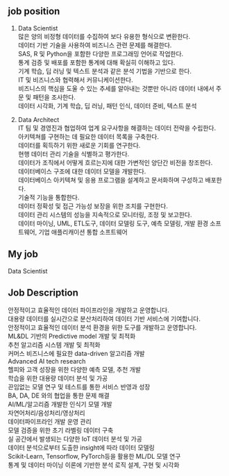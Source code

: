 ## job position
1. Data Scientist  
많은 양의 비정형 데이터를 수집하여 보다 유용한 형식으로 변환한다.  
데이터 기반 기술을 사용하여 비즈니스 관련 문제를 해결한다.  
SAS, R 및 Python을 포함한 다양한 프로그래밍 언어로 작업한다.  
통계 검증 및 배포를 포함한 통계에 대해 확실히 이해하고 있다.  
기계 학습, 딥 러닝 및 텍스트 분석과 같은 분석 기법을 기반으로 한다.  
IT 및 비즈니스와 협력해서 커뮤니케이션한다.  
비즈니스의 핵심을 도울 수 있는 추세를 알아내는 것뿐만 아니라 데이터 내에서 주문 및 패턴을 조사한다.  
데이터 시각화, 기계 학습, 딥 러닝, 패턴 인식, 데이터 준비, 텍스트 분석  

2. Data Architect  
IT 팀 및 경영진과 협업하여 업계 요구사항을 해결하는 데이터 전략을 수립한다.  
아키텍쳐를 구현하는 데 필요한 데이터 목록을 구축한다.  
데이터를 획득하기 위한 새로운 기회를 연구한다.  
현행 데이터 관리 기술을 식별하고 평가한다.  
데이터가 조직에서 어떻게 흐르는지에 대한 가변적인 양단간 비전을 창조한다.  
데이터베이스 구조에 대한 데이터 모델을 개발한다.  
데이터베이스 아키텍쳐 및 응용 프로그램을 설계하고 문서화하며 구성하고 배포한다.  
기술적 기능을 통합한다.  
데이터 정확성 및 접근 가능성 보장을 위한 조치를 구현한다.  
데이터 관리 시스템의 성능을 지속적으로 모니터링, 조정 및 보고한다.  
데이터 마이닝, UML, ETL도구, 데이터 모델링 도구, 예측 모델링, 개발 환경 소프트웨어, 기업 애플리캐이션 통합 소프트웨어  

## My job  
Data Scientist

## Job Description
안정적이고 효율적인 데이터 파이프라인을 개발하고 운영합니다.  
대용량 데이터를 실시간으로 분산처리하여 데이터 기반 서비스에 기여합니다.  
안정적이고 효율적인 데이터 분석 환경을 위한 도구를 개발하고 운영합니다.  
ML&DL 기반의 Predictive model 개발 및 최적화  
추천 알고리즘 시스템 개발 및 최적화  
커머스 비즈니스에 필요한 data-driven 알고리즘 개발  
Advanced AI tech research  
헬피와 고객 성장을 위한 다양한 예측 모델, 추천 개발  
학습을 위한 대용량 데이터 분석 및 가공  
끈임없는 모델 연구 및 테스트를 통한 서비스 반영과 성장  
BA, DA, DE 와의 협업을 통한 문제 해결  
AI/ML/알고리즘 개발한 인식기 모델 개발  
자연어처리/음성처리/영상처리  
데이터파이프라인 개발 운영 관리  
모델 검증을 위한 초기 라벨링 데이터 구축   
실 공간에서 발생되는 다양한 IoT 데이터 분석 및 가공  
데이터 분석으로부터 도출한 insight에 따라 데이터 모델링  
Scikit-Learn, Tensorflow, PyTorch등을 활용한 ML/DL 모델 연구  
통계 및 데이터 마이닝 이론에 기반한 분석 로직 설계, 구현 및 시각화  
